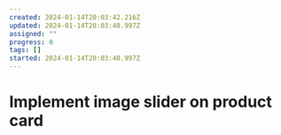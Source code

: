 ```yaml
---
created: 2024-01-14T20:03:42.216Z
updated: 2024-01-14T20:03:48.997Z
assigned: ""
progress: 0
tags: []
started: 2024-01-14T20:03:48.997Z
---
```


# Implement image slider on product card
